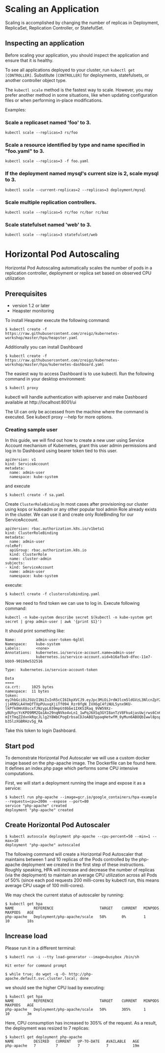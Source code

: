 # Scaling an Application

Scaling is accomplished by changing the number of replicas in Deployment, ReplicaSet, Replication Controller, or StatefulSet.

## Inspecting an application
Before scaling your application, you should inspect the application and ensure that it is healthy.

To see all applications deployed to your cluster, run `kubectl get [CONTROLLER]`. Substitute `[CONTROLLER]` for deployments, statefulsets, or another controller object type.

The `kubectl scale` method is the fastest way to scale. However, you may prefer another method in some situations, like when updating configuration files or when performing in-place modifications.

Examples:
  ### Scale a replicaset named 'foo' to 3.
  ```
  kubectl scale --replicas=3 rs/foo
  ```

  ### Scale a resource identified by type and name specified in "foo.yaml" to 3.
  ```
  kubectl scale --replicas=3 -f foo.yaml
  ```
  ### If the deployment named mysql's current size is 2, scale mysql to 3.
  ```
  kubectl scale --current-replicas=2 --replicas=3 deployment/mysql
  ``` 
  ### Scale multiple replication controllers.
  ```
  kubectl scale --replicas=5 rc/foo rc/bar rc/baz
  ```
  ### Scale statefulset named 'web' to 3.
  ```
  kubectl scale --replicas=3 statefulset/web
  ```
  
# Horizontal Pod Autoscaling

Horizontal Pod Autoscaling automatically scales the number of pods in a replication controller, deployment or replica set based on observed CPU utilization

## Prerequisites

* version 1.2 or later
* Heapster monitoring

To install Heapster execute the following command:

```
$ kubectl create -f https://raw.githubusercontent.com/zreigz/kubernetes-workshop/master/hpa/heapster.yaml
```
Additionally you can install Dashboard

```
$ kubectl create -f https://raw.githubusercontent.com/zreigz/kubernetes-workshop/master/hpa/kubernetes-dashboard.yaml

```

The easiest way to access Dashboard is to use kubectl. Run the following command in your desktop environment:
```
$ kubectl proxy
```
kubectl will handle authentication with apiserver and make Dashboard available at http://localhost:8001/ui

The UI can only be accessed from the machine where the command is executed. See kubectl proxy --help for more options.

### Creating sample user
In this guide, we will find out how to create a new user using Service Account mechanism of Kubernetes, grant this user admin permissions and log in to Dashboard using bearer token tied to this user.

```
apiVersion: v1
kind: ServiceAccount
metadata:
  name: admin-user
  namespace: kube-system
```
and execute

```
$ kubectl create -f sa.yaml
```
Create `ClusterRoleBinding`
In most cases after provisioning our cluster using kops or kubeadm or any other popular tool admin Role already exists in the cluster. We can use it and create only RoleBinding for our ServiceAccount.
```
apiVersion: rbac.authorization.k8s.io/v1beta1
kind: ClusterRoleBinding
metadata:
  name: admin-user
roleRef:
  apiGroup: rbac.authorization.k8s.io
  kind: ClusterRole
  name: cluster-admin
subjects:
- kind: ServiceAccount
  name: admin-user
  namespace: kube-system

```
execute:
```
$ kubectl create -f clustercolebinding.yaml
```
Now we need to find token we can use to log in. Execute following command:
```
kubectl -n kube-system describe secret $(kubectl -n kube-system get secret | grep admin-user | awk '{print $1}')
```

It should print something like:
```
Name:         admin-user-token-6gl6l
Namespace:    kube-system
Labels:       <none>
Annotations:  kubernetes.io/service-account.name=admin-user
              kubernetes.io/service-account.uid=b16afba9-dfec-11e7-bbb9-901b0e532516

Type:  kubernetes.io/service-account-token

Data
====
ca.crt:     1025 bytes
namespace:  11 bytes
token:      eyJhbGciOiJSUzI1NiIsInR5cCI6IkpXVCJ9.eyJpc3MiOiJrdWJlcm5ldGVzL3NlcnZpY2VhY2NvdW50Iiwia3ViZXJuZXRlcy5pby9zZXJ2aWNlYWNjb3VudC9uYW1lc3BhY2UiOiJrdWJlLXN5c3RlbSIsImt1YmVybmV0ZXMuaW8vc2VydmljZWFjY291bnQvc2VjcmV0Lm5hbWUiOiJhZG1pbi11c2VyLXRva2VuLTZnbDZsIiwia3ViZXJuZXRlcy5pby9zZXJ2aWNlYWNjb3VudC9zZXJ2aWNlLWFjY291bnQubmFtZSI6ImFkbWluLXVzZXIiLCJrdWJlcm5ldGVzLmlvL3NlcnZpY2VhY2NvdW50L3NlcnZpY2UtYWNjb3VudC51aWQiOiJiMTZhZmJhOS1kZmVjLTExZTctYmJiOS05MDFiMGU1MzI1MTYiLCJzdWIiOiJzeXN0ZW06c2VydmljZWFjY291bnQ6a3ViZS1zeXN0ZW06YWRtaW4tdXNlciJ9.M70CU3lbu3PP4OjhFms8PVL5pQKj-jj4RNSLA4YmQfTXpPUuxqXjiTf094_Rzr0fgN_IVX6gC4fiNUL5ynx9KU-lkPfk0HnX8scxfJNzypL039mpGt0bbe1IXKSIRaq_9VW59Xz-yBUhycYcKPO9RM2Qa1Ax29nqNVko4vLn1_1wPqJ6XSq3GYI8anTzV8Fku4jasUwjrws6Cn6_sPEGmL54sq5R4Z5afUtv-mItTmqZZdxnkRqcJLlg2Y8WbCPogErbsaCDJoABQ7ppaqHetwfM_0yMun6ABOQbIwwl8pspJhpplKwyo700OSpvTT9zlBsu-b35lzXGBRHzv5g_RA
```
Take this token to login Dashboard.

## Start pod

To demonstrate Horizontal Pod Autoscaler we will use a custom docker image based on the php-apache image. The Dockerfile can be found here. It defines an index.php page which performs some CPU intensive computations.

First, we will start a deployment running the image and expose it as a service:

```
$ kubectl run php-apache --image=gcr.io/google_containers/hpa-example --requests=cpu=200m --expose --port=80
service "php-apache" created
deployment "php-apache" created

```

## Create Horizontal Pod Autoscaler

```
$ kubectl autoscale deployment php-apache --cpu-percent=50 --min=1 --max=10
deployment "php-apache" autoscaled

```
The following command will create a Horizontal Pod Autoscaler that maintains between 1 and 10 replicas of the Pods controlled by the php-apache deployment we created in the first step of these instructions.
Roughly speaking, HPA will increase and decrease the number of replicas (via the deployment) to maintain an average CPU utilization across all Pods of 50% (since each pod requests 200 milli-cores by kubectl run, this means average CPU usage of 100 milli-cores). 

We may check the current status of autoscaler by running:

```
$ kubectl get hpa
NAME         REFERENCE                     TARGET    CURRENT   MINPODS   MAXPODS   AGE
php-apache   Deployment/php-apache/scale   50%       0%        1         10        18s
```

## Increase load

Please run it in a different terminal:

```
$ kubectl run -i --tty load-generator --image=busybox /bin/sh

Hit enter for command prompt

$ while true; do wget -q -O- http://php-apache.default.svc.cluster.local; done
```

we should see the higher CPU load by executing:
```
$ kubectl get hpa
NAME         REFERENCE                     TARGET    CURRENT   MINPODS   MAXPODS   AGE
php-apache   Deployment/php-apache/scale   50%       305%      1         10        3m
```
Here, CPU consumption has increased to 305% of the request. As a result, the deployment was resized to 7 replicas:
```
$ kubectl get deployment php-apache
NAME         DESIRED   CURRENT   UP-TO-DATE   AVAILABLE   AGE
php-apache   7         7         7            7           19m
```
